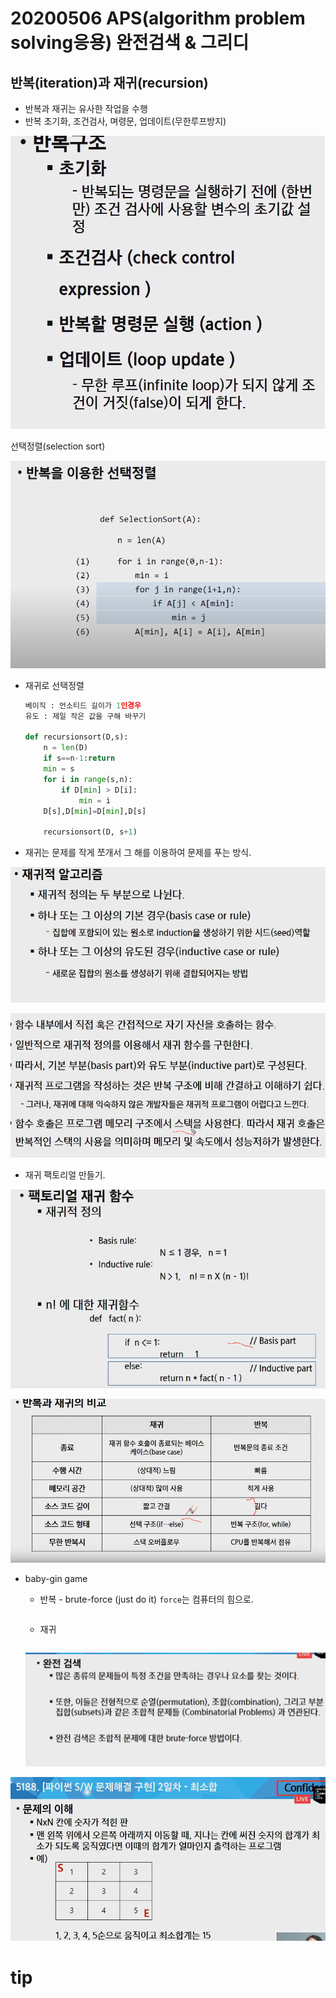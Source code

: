 # 20200506  APS(algorithm problem solving응용) 완전검색 & 그리디

## 반복(iteration)과 재귀(recursion)

- 반복과 재귀는 유사한 작업을 수행
- 반복 초기화, 조건검사, 며령문, 업데이트(무한루프방지)

![image-20200506093642450](assets/image-20200506093642450.png)

선택정렬(selection sort)

![image-20200506093753890](assets/image-20200506093753890.png)

- 재귀로 선택정렬

  ```python
  베이직 : 언소티드 길이가 1인경우
  유도 : 제일 작은 값을 구해 바꾸기
  
  def recursionsort(D,s):
      n = len(D)
      if s==n-1:return
      min = s
      for i in range(s,n):
          if D[min] > D[i]:
              min = i
      D[s],D[min]=D[min],D[s]
      
      recursionsort(D, s+1)
  
  ```

  

- 재귀는 문제를 작게 쪼개서 그 해를 이용하여 문제를 푸는 방식.

![image-20200506094104956](assets/image-20200506094104956.png)

![image-20200506095258135](assets/image-20200506095258135.png)

- 재귀 팩토리얼 만들기.

![image-20200506095339916](assets/image-20200506095339916.png)



![image-20200506095825807](assets/image-20200506095825807.png)



- baby-gin game

  - 반복 - brute-force (just do it) `force`는 컴퓨터의 힘으로. 

  ```python
  
  ```

  

  - 재귀

  ```python
  
  ```

  ![image-20200506102120468](assets/image-20200506102120468.png)



![image-20200506102227151](assets/image-20200506102227151.png)



# tip

